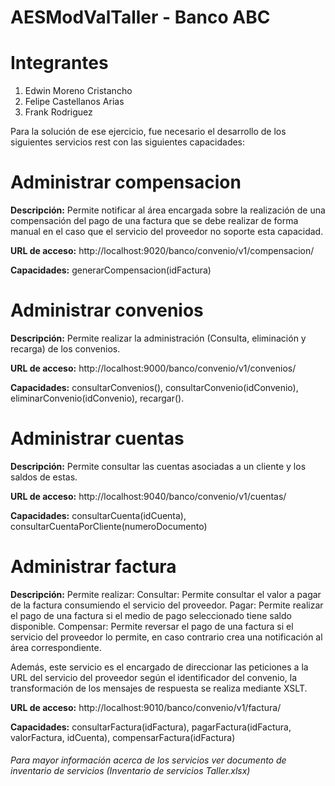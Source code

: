 # AESModValTaller - Banco ABC

# Integrantes
1. Edwin Moreno Cristancho
2. Felipe Castellanos Arias
3. Frank Rodriguez


Para la solución de ese ejercicio, fue necesario el desarrollo de los siguientes servicios rest con las siguientes capacidades:

# Administrar compensacion
**Descripción:** Permite notificar al área encargada sobre la realización de una compensación del pago de una factura que se debe realizar de forma manual en el caso que el servicio del proveedor no soporte esta capacidad.

**URL de acceso:** http://localhost:9020/banco/convenio/v1/compensacion/ 

**Capacidades:** generarCompensacion(idFactura)

# Administrar convenios
**Descripción:** Permite realizar la administración (Consulta, eliminación y recarga) de los convenios.

**URL de acceso:** http://localhost:9000/banco/convenio/v1/convenios/ 

**Capacidades:** consultarConvenios(), consultarConvenio(idConvenio), eliminarConvenio(idConvenio), recargar().

# Administrar cuentas
**Descripción:** Permite consultar las cuentas asociadas a un cliente y los saldos de estas.

**URL de acceso:** http://localhost:9040/banco/convenio/v1/cuentas/

**Capacidades:** consultarCuenta(idCuenta), consultarCuentaPorCliente(numeroDocumento)

# Administrar factura
**Descripción:** Permite realizar:
   Consultar: Permite consultar el valor a pagar de la factura consumiendo el servicio del proveedor.
   Pagar: Permite realizar el pago de una factura si el medio de pago seleccionado tiene saldo disponible.
   Compensar: Permite reversar el pago de una factura si el servicio del proveedor lo permite, en caso contrario crea una notificación al área correspondiente.
   
Además, este servicio es el encargado de direccionar las peticiones a la URL del servicio del proveedor según el identificador del convenio, la transformación de los mensajes de respuesta se realiza mediante XSLT.

**URL de acceso:** http://localhost:9010/banco/convenio/v1/factura/ 

**Capacidades:** consultarFactura(idFactura), pagarFactura(idFactura, valorFactura, idCuenta), compensarFactura(idFactura)

###### Para mayor información acerca de los servicios ver documento de inventario de servicios (Inventario de servicios Taller.xlsx)
